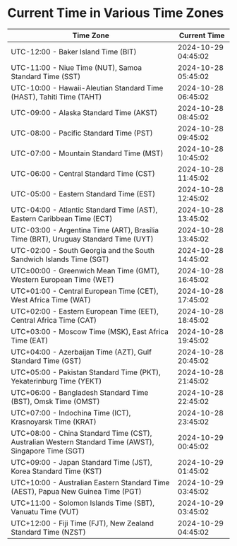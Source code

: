 # Current Time in Various Time Zones

| Time Zone | Current Time |
|-----------|--------------|
| UTC-12:00 - Baker Island Time (BIT) | 2024-10-29 04:45:02 |
| UTC-11:00 - Niue Time (NUT), Samoa Standard Time (SST) | 2024-10-28 05:45:02 |
| UTC-10:00 - Hawaii-Aleutian Standard Time (HAST), Tahiti Time (TAHT) | 2024-10-28 06:45:02 |
| UTC-09:00 - Alaska Standard Time (AKST) | 2024-10-28 08:45:02 |
| UTC-08:00 - Pacific Standard Time (PST) | 2024-10-28 09:45:02 |
| UTC-07:00 - Mountain Standard Time (MST) | 2024-10-28 10:45:02 |
| UTC-06:00 - Central Standard Time (CST) | 2024-10-28 11:45:02 |
| UTC-05:00 - Eastern Standard Time (EST) | 2024-10-28 12:45:02 |
| UTC-04:00 - Atlantic Standard Time (AST), Eastern Caribbean Time (ECT) | 2024-10-28 13:45:02 |
| UTC-03:00 - Argentina Time (ART), Brasília Time (BRT), Uruguay Standard Time (UYT) | 2024-10-28 13:45:02 |
| UTC-02:00 - South Georgia and the South Sandwich Islands Time (SGT) | 2024-10-28 14:45:02 |
| UTC±00:00 - Greenwich Mean Time (GMT), Western European Time (WET) | 2024-10-28 16:45:02 |
| UTC+01:00 - Central European Time (CET), West Africa Time (WAT) | 2024-10-28 17:45:02 |
| UTC+02:00 - Eastern European Time (EET), Central Africa Time (CAT) | 2024-10-28 18:45:02 |
| UTC+03:00 - Moscow Time (MSK), East Africa Time (EAT) | 2024-10-28 19:45:02 |
| UTC+04:00 - Azerbaijan Time (AZT), Gulf Standard Time (GST) | 2024-10-28 20:45:02 |
| UTC+05:00 - Pakistan Standard Time (PKT), Yekaterinburg Time (YEKT) | 2024-10-28 21:45:02 |
| UTC+06:00 - Bangladesh Standard Time (BST), Omsk Time (OMST) | 2024-10-28 22:45:02 |
| UTC+07:00 - Indochina Time (ICT), Krasnoyarsk Time (KRAT) | 2024-10-28 23:45:02 |
| UTC+08:00 - China Standard Time (CST), Australian Western Standard Time (AWST), Singapore Time (SGT) | 2024-10-29 00:45:02 |
| UTC+09:00 - Japan Standard Time (JST), Korea Standard Time (KST) | 2024-10-29 01:45:02 |
| UTC+10:00 - Australian Eastern Standard Time (AEST), Papua New Guinea Time (PGT) | 2024-10-29 03:45:02 |
| UTC+11:00 - Solomon Islands Time (SBT), Vanuatu Time (VUT) | 2024-10-29 03:45:02 |
| UTC+12:00 - Fiji Time (FJT), New Zealand Standard Time (NZST) | 2024-10-29 04:45:02 |
